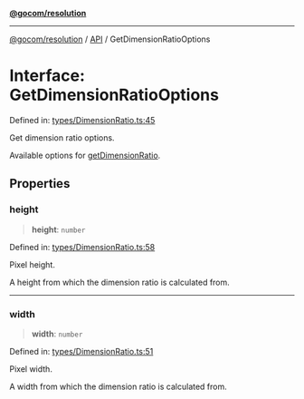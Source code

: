[**@gocom/resolution**](../README.md)

***

[@gocom/resolution](../README.md) / [API](../Public/API.md) / GetDimensionRatioOptions

# Interface: GetDimensionRatioOptions

Defined in: [types/DimensionRatio.ts:45](https://github.com/gocom/resolution/blob/1862825057d0bb9ab703d7c258946cef481eca14/src/types/DimensionRatio.ts#L45)

Get dimension ratio options.

Available options for [getDimensionRatio](../API/API.getDimensionRatio.md).

## Properties

### height

> **height**: `number`

Defined in: [types/DimensionRatio.ts:58](https://github.com/gocom/resolution/blob/1862825057d0bb9ab703d7c258946cef481eca14/src/types/DimensionRatio.ts#L58)

Pixel height.

A height from which the dimension ratio is calculated from.

***

### width

> **width**: `number`

Defined in: [types/DimensionRatio.ts:51](https://github.com/gocom/resolution/blob/1862825057d0bb9ab703d7c258946cef481eca14/src/types/DimensionRatio.ts#L51)

Pixel width.

A width from which the dimension ratio is calculated from.
